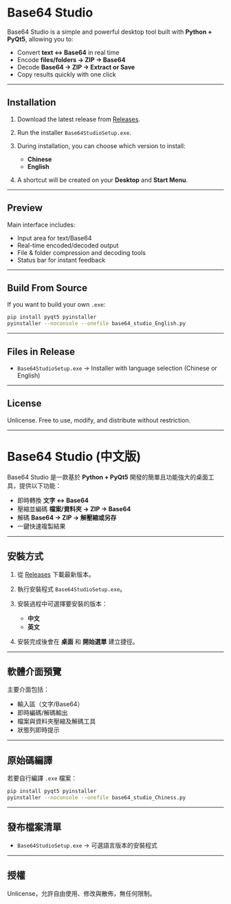 # Base64 Studio

Base64 Studio is a simple and powerful desktop tool built with **Python + PyQt5**, allowing you to:

* Convert **text ↔ Base64** in real time
* Encode **files/folders → ZIP → Base64**
* Decode **Base64 → ZIP → Extract or Save**
* Copy results quickly with one click

---

## Installation

1. Download the latest release from [Releases](https://github.com/JeremySu0818/Base64-Studio/releases).
2. Run the installer `Base64StudioSetup.exe`.
3. During installation, you can choose which version to install:

   * **Chinese**
   * **English**
4. A shortcut will be created on your **Desktop** and **Start Menu**.

---

## Preview

Main interface includes:

* Input area for text/Base64
* Real-time encoded/decoded output
* File & folder compression and decoding tools
* Status bar for instant feedback

---

## Build From Source

If you want to build your own `.exe`:

```bash
pip install pyqt5 pyinstaller
pyinstaller --noconsole --onefile base64_studio_English.py
```

---

## Files in Release

* `Base64StudioSetup.exe` → Installer with language selection (Chinese or English)

---

## License

Unlicense. Free to use, modify, and distribute without restriction.

---

# Base64 Studio (中文版)

Base64 Studio 是一款基於 **Python + PyQt5** 開發的簡單且功能強大的桌面工具，提供以下功能：

* 即時轉換 **文字 ↔ Base64**
* 壓縮並編碼 **檔案/資料夾 → ZIP → Base64**
* 解碼 **Base64 → ZIP → 解壓縮或另存**
* 一鍵快速複製結果

---

## 安裝方式

1. 從 [Releases](https://github.com/JeremySu0818/Base64-Studio/releases) 下載最新版本。
2. 執行安裝程式 `Base64StudioSetup.exe`。
3. 安裝過程中可選擇要安裝的版本：

   * **中文**
   * **英文**
4. 安裝完成後會在 **桌面** 和 **開始選單** 建立捷徑。

---

## 軟體介面預覽

主要介面包括：

* 輸入區（文字/Base64）
* 即時編碼/解碼輸出
* 檔案與資料夾壓縮及解碼工具
* 狀態列即時提示

---

## 原始碼編譯

若要自行編譯 `.exe` 檔案：

```bash
pip install pyqt5 pyinstaller
pyinstaller --noconsole --onefile base64_studio_Chiness.py
```

---

## 發布檔案清單

* `Base64StudioSetup.exe` → 可選語言版本的安裝程式

---

## 授權

Unlicense，允許自由使用、修改與散佈，無任何限制。
